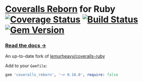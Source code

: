 # [Coveralls Reborn](http://coveralls.io) for Ruby [![Coverage Status](https://coveralls.io/repos/github/tagliala/coveralls-ruby-reborn/badge.svg?branch=master)](https://coveralls.io/github/tagliala/coveralls-ruby-reborn?branch=master) [![Build Status](https://secure.travis-ci.org/tagliala/coveralls-ruby-reborn.svg?branch=master)](https://travis-ci.org/tagliala/coveralls-ruby-reborn) [![Gem Version](https://badge.fury.io/rb/coveralls_reborn.svg)](http://badge.fury.io/rb/coveralls_reborn)

### [Read the docs &rarr;](https://docs.coveralls.io/ruby-on-rails)

An up-to-date fork of [lemurheavy/coveralls-ruby](https://github.com/lemurheavy/coveralls-ruby)

Add to your `Gemfile`:

```rb
gem 'coveralls_reborn', '~> 0.16.0', require: false
```
